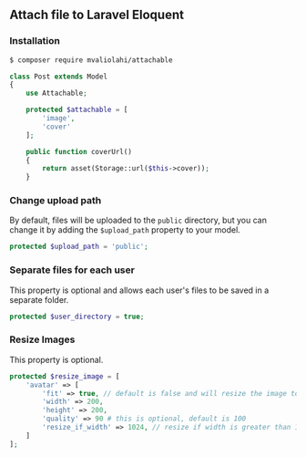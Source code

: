 ## Attach file to Laravel Eloquent

### Installation

```bash
$ composer require mvaliolahi/attachable
```

```php
class Post extends Model
{
    use Attachable;

    protected $attachable = [
        'image',
        'cover'
    ];

    public function coverUrl()
    {
        return asset(Storage::url($this->cover));
    }

```

### Change upload path
By default, files will be uploaded to the `public` directory, but you can change it by adding the `$upload_path` property to your model.

```php
protected $upload_path = 'public';
```

### Separate files for each user
This property is optional and allows each user's files to be saved in a separate folder.

```php
protected $user_directory = true;
```

### Resize Images
This property is optional.

```php
protected $resize_image = [
    'avatar' => [
        'fit' => true, // default is false and will resize the image to the given size
        'width' => 200,
        'height' => 200,
        'quality' => 90 # this is optional, default is 100
        'resize_if_width' => 1024, // resize if width is greater than 1024
    ]
];
```